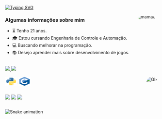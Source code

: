 [![Typing SVG](https://readme-typing-svg.herokuapp.com/?color=836FFF&size=35&left=true&vCenter=true&width=1000&lines=Olá!+Eu+sou+o+Fernando;Seja+Bem-vindo!+:%29)](https://git.io/typing-svg)
</p>

<img align="right" alt="mamaco" height="150" style="border-radius:50px;" src="https://i.makeagif.com/media/3-24-2016/JrSj8G.gif">

### Algumas informações sobre mim
- ⏳ Tenho 21 anos.
- 🎓 Estou cursando Engenharia de Controle e Automação.
- 💻 Buscando melhorar na programação.
- 📚 Desejo aprender mais sobre desenvolvimento de jogos.

##

<div align="left">
  <a href="https://github.com/FernandoLaguzza">
  <img width="50%" height="auto" src="https://github-readme-stats.vercel.app/api?username=FernandoLaguzza&show_icons=true&theme=tokyonight&include_all_commits=true&count_private=true"/>
  <img width="50%" height="auto" src="https://github-readme-stats.vercel.app/api/top-langs/?username=FernandoLaguzza&layout=compact&langs_count=7&theme=tokyonight"/>
</div>

<div style="display: inline_block"><br>
  <img align="center" alt="python" height="30" width="40" src="https://raw.githubusercontent.com/devicons/devicon/master/icons/python/python-original.svg">
  <img align="center" alt="C" height="30" width="40" src="https://raw.githubusercontent.com/devicons/devicon/master/icons/c/c-original.svg" />
  <img align="right" alt="GIF" height="150" style="border-radius:50px;" src="https://media.discordapp.net/attachments/1034249545854496911/1072355187857051699/tumblr_1ba399b279511a12e92b2d01d32473f8_03634a3a_540.gif?width=472&height=473">
</div>

##

<div> 
 	<a href="https://www.twitch.tv/lgzz1701" target="_blank"><img src="https://img.shields.io/badge/Twitch-9146FF?style=for-the-badge&logo=twitch&logoColor=white" target="_blank"></a>
  <a href = "mailto:laguzzafernando@gmail.com"><img src="https://img.shields.io/badge/-Gmail-%23333?style=for-the-badge&logo=gmail&logoColor=white" target="_blank"></a>
  <a href="https://www.linkedin.com/in/fernando-laguzza-122275230/" target="_blank"><img src="https://img.shields.io/badge/-LinkedIn-%230077B5?style=for-the-badge&logo=linkedin&logoColor=white" target="_blank"></a> 
  
</div>

##

![Snake animation](https://github.com/FernandoLaguzza/FernandoLaguzza/blob/output/github-contribution-grid-snake.svg)



